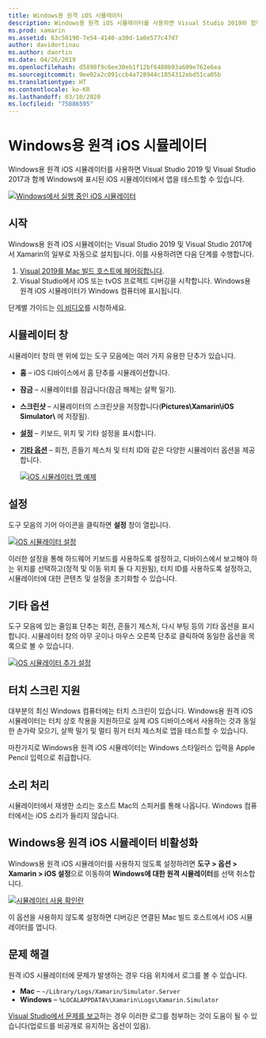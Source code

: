```yaml
---
title: Windows용 원격 iOS 시뮬레이터
description: Windows용 원격 iOS 시뮬레이터를 사용하면 Visual Studio 2019와 함께 Windows에 표시된 iOS 시뮬레이터에서 앱을 테스트할 수 있습니다.
ms.prod: xamarin
ms.assetid: 63c50190-7e54-4140-a30d-1a0e577c47d7
author: davidortinau
ms.author: daortin
ms.date: 04/26/2019
ms.openlocfilehash: d5898f9c6ee30eb1f12bf6480b93a609e762e6ea
ms.sourcegitcommit: 9ee02a2c091ccb4a728944c1854312ebd51ca05b
ms.translationtype: HT
ms.contentlocale: ko-KR
ms.lasthandoff: 03/10/2020
ms.locfileid: "75886595"
---
```

# <a name="remoted-ios-simulator-for-windows"></a>Windows용 원격 iOS 시뮬레이터

Windows용 원격 iOS 시뮬레이터를 사용하면 Visual Studio 2019 및 Visual Studio 2017과 함께 Windows에 표시된 iOS 시뮬레이터에서 앱을 테스트할 수 있습니다.

[![Windows에서 실행 중인 iOS 시뮬레이터](images/hero-sml.png "Windows에서 실행 중인 iOS 시뮬레이터")](images/hero.png#lightbox)

## <a name="getting-started"></a>시작

Windows용 원격 iOS 시뮬레이터는 Visual Studio 2019 및 Visual Studio 2017에서 Xamarin의 일부로 자동으로 설치됩니다. 이를 사용하려면 다음 단계를 수행합니다.

1. [Visual 2019를 Mac 빌드 호스트에 페어링합니다](~/ios/get-started/installation/windows/connecting-to-mac/index.md).
2. Visual Studio에서 iOS 또는 tvOS 프로젝트 디버깅을 시작합니다. Windows용 원격 iOS 시뮬레이터가 Windows 컴퓨터에 표시됩니다.

단계별 가이드는 [이 비디오](deploy.md)를 시청하세요.

## <a name="simulator-window"></a>시뮬레이터 창

시뮬레이터 창의 맨 위에 있는 도구 모음에는 여러 가지 유용한 단추가 있습니다.

- **홈** – iOS 디바이스에서 홈 단추를 시뮬레이션합니다.
- **잠금** – 시뮬레이터를 잠급니다(잠금 해제는 살짝 밀기).
- **스크린샷** – 시뮬레이터의 스크린샷을 저장합니다(**Pictures\Xamarin\iOS Simulator\\** 에 저장됨).
- [**설정**](#settings) – 키보드, 위치 및 기타 설정을 표시합니다.
- [**기타 옵션**](#other-options) – 회전, 흔들기 제스처 및 터치 ID와 같은 다양한 시뮬레이터 옵션을 제공합니다.

    [![iOS 시뮬레이터 맵 예제](images/maps-app-sml.png "iOS 시뮬레이터 맵 예제")](images/maps-app.png#lightbox)

## <a name="settings"></a>설정

도구 모음의 기어 아이콘을 클릭하면 **설정** 창이 열립니다.

[![iOS 시뮬레이터 설정](images/settings-sml.png "iOS 시뮬레이터 설정")](images/settings.png#lightbox)

이러한 설정을 통해 하드웨어 키보드를 사용하도록 설정하고, 디바이스에서 보고해야 하는 위치를 선택하고(정적 및 이동 위치 둘 다 지원됨), 터치 ID를 사용하도록 설정하고, 시뮬레이터에 대한 콘텐츠 및 설정을 초기화할 수 있습니다.

## <a name="other-options"></a>기타 옵션

도구 모음에 있는 줄임표 단추는 회전, 흔들기 제스처, 다시 부팅 등의 기타 옵션을 표시합니다. 시뮬레이터 창의 아무 곳이나 마우스 오른쪽 단추로 클릭하여 동일한 옵션을 목록으로 볼 수 있습니다.

[![iOS 시뮬레이터 추가 설정](images/more-sml.png "iOS 시뮬레이터 추가 설정")](images/more.png#lightbox)

## <a name="touchscreen-support"></a>터치 스크린 지원

대부분의 최신 Windows 컴퓨터에는 터치 스크린이 있습니다. Windows용 원격 iOS 시뮬레이터는 터치 상호 작용을 지원하므로 실제 iOS 디바이스에서 사용하는 것과 동일한 손가락 모으기, 살짝 밀기 및 멀티 핑거 터치 제스처로 앱을 테스트할 수 있습니다.

마찬가지로 Windows용 원격 iOS 시뮬레이터는 Windows 스타일러스 입력을 Apple Pencil 입력으로 취급합니다.

## <a name="sound-handling"></a>소리 처리

시뮬레이터에서 재생한 소리는 호스트 Mac의 스피커를 통해 나옵니다.
Windows 컴퓨터에서는 iOS 소리가 들리지 않습니다.

## <a name="disabling-the-remoted-ios-simulator-for-windows"></a>Windows용 원격 iOS 시뮬레이터 비활성화

Windows용 원격 iOS 시뮬레이터를 사용하지 않도록 설정하려면 **도구 > 옵션 > Xamarin > iOS 설정**으로 이동하여 **Windows에 대한 원격 시뮬레이터**를 선택 취소합니다.

[![시뮬레이터 사용 확인란](images/options-sml.png "시뮬레이터 사용 확인란")](images/options.png#lightbox)

이 옵션을 사용하지 않도록 설정하면 디버깅은 연결된 Mac 빌드 호스트에서 iOS 시뮬레이터를 엽니다.

## <a name="troubleshooting"></a>문제 해결

원격 iOS 시뮬레이터에 문제가 발생하는 경우 다음 위치에서 로그를 볼 수 있습니다.

- **Mac** – `~/Library/Logs/Xamarin/Simulator.Server`
- **Windows** – `%LOCALAPPDATA%\Xamarin\Logs\Xamarin.Simulator`

[Visual Studio에서 문제를 보고](https://docs.microsoft.com/visualstudio/ide/how-to-report-a-problem-with-visual-studio)하는 경우 이러한 로그를 첨부하는 것이 도움이 될 수 있습니다(업로드를 비공개로 유지하는 옵션이 있음).
